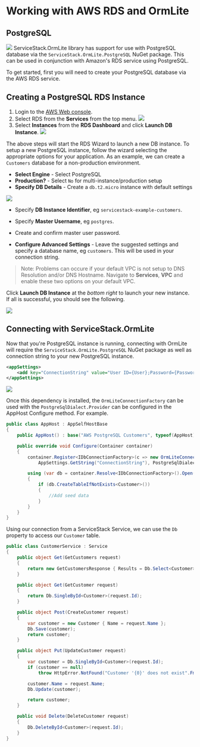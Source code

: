 # Working with AWS RDS and OrmLite
## PostgreSQL

![](https://github.com/ServiceStack/Assets/raw/master/img/aws/rds-postgres-powered-by-aws.png)
ServiceStack.OrmLite library has support for use with PostgreSQL database via the `ServiceStack.OrmLite.PostgreSQL` NuGet package. This can be used in conjunction with Amazon's RDS service using PostgreSQL.

To get started, first you will need to create your PostgreSQL database via the AWS RDS service.

## Creating a PostgreSQL RDS Instance

1. Login to the [AWS Web console](https://console.aws.amazon.com/console/home).
2. Select RDS from the **Services** from the top menu.
![](https://raw.githubusercontent.com/ServiceStack/Assets/master/img/aws/aws-rds-menu.png)
3. Select **Instances** from the **RDS Dashboard** and click **Launch DB Instance**.
![](https://raw.githubusercontent.com/ServiceStack/Assets/master/img/aws/launch-db-dashboard.png)

The above steps will start the RDS Wizard to launch a new DB instance. To setup a new PostgreSQL instance, follow the wizard selecting the appropriate options for your application. As an example, we can create a `Customers` database for a non-production environment.

- **Select Engine** - Select PostgreSQL
- **Production?** - Select `No` for multi-instance/production setup
- **Specify DB Details** - Create a `db.t2.micro` instance with default settings

![](https://raw.githubusercontent.com/ServiceStack/Assets/master/img/aws/postgres-default-details.png)

- Specify **DB Instance Identifier**, eg `servicestack-example-customers`.
- Specify **Master Username**, eg `postgres`.
- Create and confirm master user password.

- **Configure Advanced Settings** - Leave the suggested settings and specify a database name, eg `customers`. This will be used in your connection string.

> Note: Problems can occure if your default VPC is not setup to DNS Resolution and/or DNS Hostname. Navigate to **Services**, **VPC** and enable these two options on your default VPC.

Click **Launch DB Instance** at the *bottom right* to launch your new instance. If all is successful, you should see the following.

![](https://github.com/ServiceStack/Assets/raw/master/img/aws/postgres-success.png)

## Connecting with ServiceStack.OrmLite
Now that you're PostgreSQL instance is running, connecting with OrmLite will require the `ServiceStack.OrmLite.PostgreSQL` NuGet package as well as connection string to your new PostgreSQL instance.

``` xml
<appSettings>
    <add key="ConnectionString" value="User ID={User};Password={Password};Host={Host};Port={Port};" />   
</appSettings>
```
![](https://raw.githubusercontent.com/ServiceStack/Assets/master/img/aws/nuget-install-postgres.png)

Once this dependency is installed, the `OrmLiteConnectionFactory` can be used with the `PostgreSqlDialect.Provider` can be configured in the AppHost Configure method. For example.

``` csharp
public class AppHost : AppSelfHostBase
{
    public AppHost() : base("AWS PostgreSQL Customers", typeof(AppHost).Assembly) {}

    public override void Configure(Container container)
    {
        container.Register<IDbConnectionFactory>(c => new OrmLiteConnectionFactory(
            AppSettings.GetString("ConnectionString"), PostgreSqlDialect.Provider));

        using (var db = container.Resolve<IDbConnectionFactory>().Open())
        {
            if (db.CreateTableIfNotExists<Customer>())
            {
                //Add seed data
            }
        }
    }
}

```

Using our connection from a ServiceStack Service, we can use the `Db` property to access our `Customer` table.

``` csharp
public class CustomerService : Service
{
    public object Get(GetCustomers request)
    {
        return new GetCustomersResponse { Results = Db.Select<Customer>() };
    }

    public object Get(GetCustomer request)
    {
        return Db.SingleById<Customer>(request.Id);
    }

    public object Post(CreateCustomer request)
    {
        var customer = new Customer { Name = request.Name };
        Db.Save(customer);
        return customer;
    }

    public object Put(UpdateCustomer request)
    {
        var customer = Db.SingleById<Customer>(request.Id);
        if (customer == null)
            throw HttpError.NotFound("Customer '{0}' does not exist".Fmt(request.Id));

        customer.Name = request.Name;
        Db.Update(customer);

        return customer;
    }

    public void Delete(DeleteCustomer request)
    {
        Db.DeleteById<Customer>(request.Id);
    }
}
```